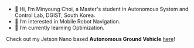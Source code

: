 - 👋 Hi, I’m Minyoung Choi, a Master's student in Autonomous System and Control Lab, DGIST, South Korea.
- 👀 I’m interested in Mobile Robot Navigation.
- 🌱 I’m currently learning Optimization.

Check out my Jetson Nano based **Autonomous Ground Vehicle** [here](https://github.com/mych907/agv_master)!

<!---
mych907/mych907 is a ✨ special ✨ repository because its `README.md` (this file) appears on your GitHub profile.
You can click the Preview link to take a look at your changes.
--->
